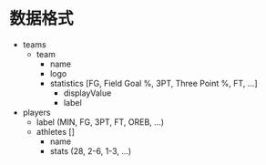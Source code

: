 # 数据格式

* teams
  * team
    * name
    * logo
    * statistics [FG, Field Goal %, 3PT, Three Point %, FT, ...]
      * displayValue
      * label
* players
  * label (MIN, FG, 3PT, FT, OREB, ...)
  * athletes []
    * name
    * stats (28, 2-6, 1-3, ...)

